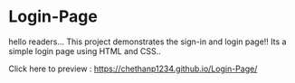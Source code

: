 # Login-Page

hello readers...
This project demonstrates the sign-in and login page!!
Its a simple login page using HTML and CSS..


Click here to preview : https://chethanp1234.github.io/Login-Page/
